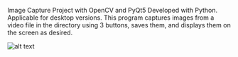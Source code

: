 Image Capture Project with OpenCV and PyQt5
Developed with Python. Applicable for desktop versions. This program captures images from a video file in the directory using 3 buttons, saves them, and displays them on the screen as desired.

![alt text]([http://url/to/img.png](https://i.hizliresim.com/rgzgvt0.PNG)https://i.hizliresim.com/rgzgvt0.PNG)
